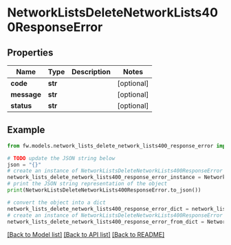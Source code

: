# NetworkListsDeleteNetworkLists400ResponseError


## Properties

Name | Type | Description | Notes
------------ | ------------- | ------------- | -------------
**code** | **str** |  | [optional] 
**message** | **str** |  | [optional] 
**status** | **str** |  | [optional] 

## Example

```python
from fw.models.network_lists_delete_network_lists400_response_error import NetworkListsDeleteNetworkLists400ResponseError

# TODO update the JSON string below
json = "{}"
# create an instance of NetworkListsDeleteNetworkLists400ResponseError from a JSON string
network_lists_delete_network_lists400_response_error_instance = NetworkListsDeleteNetworkLists400ResponseError.from_json(json)
# print the JSON string representation of the object
print(NetworkListsDeleteNetworkLists400ResponseError.to_json())

# convert the object into a dict
network_lists_delete_network_lists400_response_error_dict = network_lists_delete_network_lists400_response_error_instance.to_dict()
# create an instance of NetworkListsDeleteNetworkLists400ResponseError from a dict
network_lists_delete_network_lists400_response_error_from_dict = NetworkListsDeleteNetworkLists400ResponseError.from_dict(network_lists_delete_network_lists400_response_error_dict)
```
[[Back to Model list]](../README.md#documentation-for-models) [[Back to API list]](../README.md#documentation-for-api-endpoints) [[Back to README]](../README.md)



